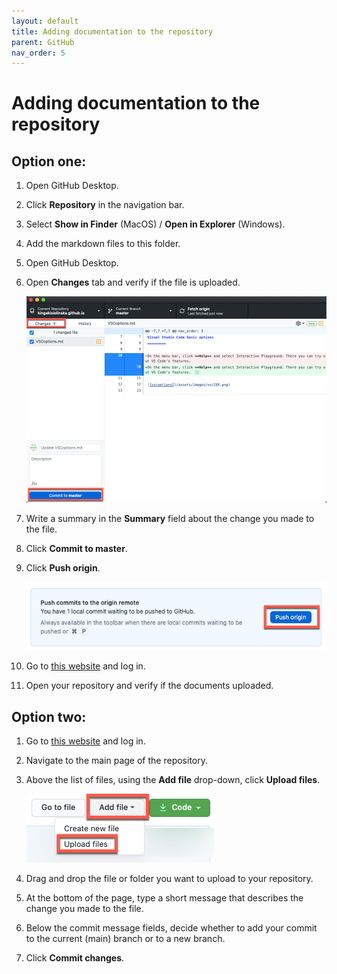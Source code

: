 ```yaml
---
layout: default
title: Adding documentation to the repository
parent: GitHub
nav_order: 5
---
```

 
# Adding documentation to the repository  

## Option one:

1. Open GitHub Desktop.
2. Click **Repository** in the navigation bar.
3. Select **Show in Finder** (MacOS) / **Open in Explorer** (Windows).
4. Add the markdown files to this folder.
5. Open GitHub Desktop.
6. Open **Changes** tab and verify if the file is uploaded.  

   ![changes](/assets/images/changes.png)   

7. Write a summary in the **Summary** field about the change you made to the file. 
8. Click **Commit to master**.
9. Click **Push origin**.  

   ![push](/assets/images/push.png)   
10. Go to [this website](https://github.com//) and log in.
11. Open your repository and verify if the documents uploaded.  


## Option two:

1. Go to [this website](https://github.com//) and log in.  
2. Navigate to the main page of the repository.
3. Above the list of files, using the **Add file** drop-down, click **Upload files**.  

    ![upload](/assets/images/upload.png)   
4. Drag and drop the file or folder you want to upload to your repository.
5. At the bottom of the page, type a short message that describes the change you made to the file. 
6. Below the commit message fields, decide whether to add your commit to the current (main) branch or to a new branch.
7. Click **Commit changes**.